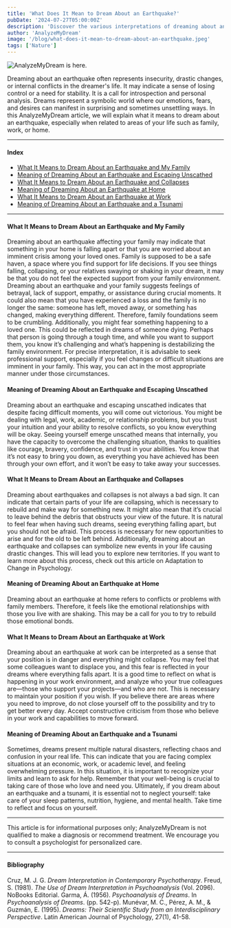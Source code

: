 ```yaml
---
title: 'What Does It Mean to Dream About an Earthquake?'
pubDate: '2024-07-27T05:00:00Z'
description: 'Discover the various interpretations of dreaming about an earthquake, from insecurity and drastic changes to internal conflicts.'
author: 'AnalyzeMyDream'
image: '/blog/what-does-it-mean-to-dream-about-an-earthquake.jpeg'
tags: ['Nature']
---
```


![AnalyzeMyDream is here.](/blog/what-does-it-mean-to-dream-about-an-earthquake.jpeg)

Dreaming about an earthquake often represents insecurity, drastic changes, or internal conflicts in the dreamer's life. It may indicate a sense of losing control or a need for stability. It is a call for introspection and personal analysis. Dreams represent a symbolic world where our emotions, fears, and desires can manifest in surprising and sometimes unsettling ways. In this AnalyzeMyDream article, we will explain what it means to dream about an earthquake, especially when related to areas of your life such as family, work, or home.

---

#### Index

- [What It Means to Dream About an Earthquake and My Family](#what-it-means-to-dream-about-an-earthquake-and-my-family)
- [Meaning of Dreaming About an Earthquake and Escaping Unscathed](#meaning-of-dreaming-about-an-earthquake-and-escaping-unscathed)
- [What It Means to Dream About an Earthquake and Collapses](#what-it-means-to-dream-about-an-earthquake-and-collapses)
- [Meaning of Dreaming About an Earthquake at Home](#meaning-of-dreaming-about-an-earthquake-at-home)
- [What It Means to Dream About an Earthquake at Work](#what-it-means-to-dream-about-an-earthquake-at-work)
- [Meaning of Dreaming About an Earthquake and a Tsunami](#meaning-of-dreaming-about-an-earthquake-and-a-tsunami)

---

#### What It Means to Dream About an Earthquake and My Family

Dreaming about an earthquake affecting your family may indicate that something in your home is falling apart or that you are worried about an imminent crisis among your loved ones. Family is supposed to be a safe haven, a space where you find support for life decisions. If you see things falling, collapsing, or your relatives swaying or shaking in your dream, it may be that you do not feel the expected support from your family environment. Dreaming about an earthquake and your family suggests feelings of betrayal, lack of support, empathy, or assistance during crucial moments. It could also mean that you have experienced a loss and the family is no longer the same: someone has left, moved away, or something has changed, making everything different. Therefore, family foundations seem to be crumbling. Additionally, you might fear something happening to a loved one. This could be reflected in dreams of someone dying. Perhaps that person is going through a tough time, and while you want to support them, you know it’s challenging and what’s happening is destabilizing the family environment. For precise interpretation, it is advisable to seek professional support, especially if you feel changes or difficult situations are imminent in your family. This way, you can act in the most appropriate manner under those circumstances.

#### Meaning of Dreaming About an Earthquake and Escaping Unscathed

Dreaming about an earthquake and escaping unscathed indicates that despite facing difficult moments, you will come out victorious. You might be dealing with legal, work, academic, or relationship problems, but you trust your intuition and your ability to resolve conflicts, so you know everything will be okay. Seeing yourself emerge unscathed means that internally, you have the capacity to overcome the challenging situation, thanks to qualities like courage, bravery, confidence, and trust in your abilities. You know that it’s not easy to bring you down, as everything you have achieved has been through your own effort, and it won’t be easy to take away your successes.

#### What It Means to Dream About an Earthquake and Collapses

Dreaming about earthquakes and collapses is not always a bad sign. It can indicate that certain parts of your life are collapsing, which is necessary to rebuild and make way for something new. It might also mean that it’s crucial to leave behind the debris that obstructs your view of the future. It is natural to feel fear when having such dreams, seeing everything falling apart, but you should not be afraid. This process is necessary for new opportunities to arise and for the old to be left behind. Additionally, dreaming about an earthquake and collapses can symbolize new events in your life causing drastic changes. This will lead you to explore new territories. If you want to learn more about this process, check out this article on Adaptation to Change in Psychology.

#### Meaning of Dreaming About an Earthquake at Home

Dreaming about an earthquake at home refers to conflicts or problems with family members. Therefore, it feels like the emotional relationships with those you live with are shaking. This may be a call for you to try to rebuild those emotional bonds. 

#### What It Means to Dream About an Earthquake at Work

Dreaming about an earthquake at work can be interpreted as a sense that your position is in danger and everything might collapse. You may feel that some colleagues want to displace you, and this fear is reflected in your dreams where everything falls apart. It is a good time to reflect on what is happening in your work environment, and analyze who your true colleagues are—those who support your projects—and who are not. This is necessary to maintain your position if you wish. If you believe there are areas where you need to improve, do not close yourself off to the possibility and try to get better every day. Accept constructive criticism from those who believe in your work and capabilities to move forward.

#### Meaning of Dreaming About an Earthquake and a Tsunami

Sometimes, dreams present multiple natural disasters, reflecting chaos and confusion in your real life. This can indicate that you are facing complex situations at an economic, work, or academic level, and feeling overwhelming pressure. In this situation, it is important to recognize your limits and learn to ask for help. Remember that your well-being is crucial to taking care of those who love and need you. Ultimately, if you dream about an earthquake and a tsunami, it is essential not to neglect yourself: take care of your sleep patterns, nutrition, hygiene, and mental health. Take time to reflect and focus on yourself.

---

This article is for informational purposes only; AnalyzeMyDream is not qualified to make a diagnosis or recommend treatment. We encourage you to consult a psychologist for personalized care.

---

#### Bibliography

Cruz, M. J. G. *Dream Interpretation in Contemporary Psychotherapy*.
Freud, S. (1981). *The Use of Dream Interpretation in Psychoanalysis* (Vol. 2096). NoBooks Editorial.
Garma, Á. (1956). *Psychoanalysis of Dreams*. In *Psychoanalysis of Dreams*. (pp. 542-p).
Munévar, M. C., Pérez, A. M., & Guzmán, E. (1995). *Dreams: Their Scientific Study from an Interdisciplinary Perspective*. Latin American Journal of Psychology, 27(1), 41-58.
